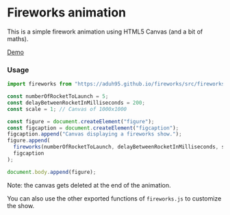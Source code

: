# Fireworks animation

This is a simple firework animation using HTML5 Canvas (and a bit of maths).

[Demo](https://aduh95.github.io/fireworks/)

### Usage

```js
import fireworks from "https://aduh95.github.io/fireworks/src/fireworks.js";

const numberOfRocketToLaunch = 5;
const delayBetweenRocketInMilliseconds = 200;
const scale = 1; // Canvas of 1000x1000

const figure = document.createElement("figure");
const figcaption = document.createElement("figcaption");
figcaption.append("Canvas displaying a fireworks show.");
figure.append(
  fireworks(numberOfRocketToLaunch, delayBetweenRocketInMilliseconds, scale),
  figcaption
);

document.body.append(figure);
```

Note: the canvas gets deleted at the end of the animation.

You can also use the other exported functions of `fireworks.js` to customize the
show.
